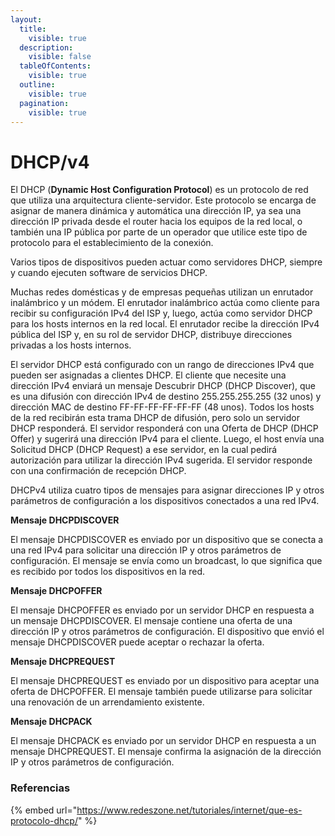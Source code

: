 ```yaml
---
layout:
  title:
    visible: true
  description:
    visible: false
  tableOfContents:
    visible: true
  outline:
    visible: true
  pagination:
    visible: true
---
```


# DHCP/v4

El DHCP (**Dynamic Host Configuration Protocol**) es un protocolo de red que utiliza una arquitectura cliente-servidor. Este protocolo se encarga de asignar de manera dinámica y automática una dirección IP, ya sea una dirección IP privada desde el router hacia los equipos de la red local, o también una IP pública por parte de un operador que utilice este tipo de protocolo para el establecimiento de la conexión.

Varios tipos de dispositivos pueden actuar como servidores DHCP, siempre y cuando ejecuten software de servicios DHCP.

Muchas redes domésticas y de empresas pequeñas utilizan un enrutador inalámbrico y un módem. El enrutador inalámbrico actúa como cliente para recibir su configuración IPv4 del ISP y, luego, actúa como servidor DHCP para los hosts internos en la red local. El enrutador recibe la dirección IPv4 pública del ISP y, en su rol de servidor DHCP, distribuye direcciones privadas a los hosts internos.

El servidor DHCP está configurado con un rango  de direcciones IPv4 que pueden ser asignadas a clientes DHCP. El cliente que necesite una dirección IPv4 enviará un mensaje Descubrir DHCP (DHCP Discover), que es una difusión con dirección IPv4 de destino 255.255.255.255 (32 unos) y dirección MAC de destino FF-FF-FF-FF-FF-FF (48 unos). Todos los hosts de la red recibirán esta trama DHCP de difusión, pero solo un servidor DHCP responderá. El servidor responderá con una Oferta de DHCP (DHCP Offer) y sugerirá una dirección IPv4 para el cliente. Luego, el host envía una Solicitud DHCP (DHCP Request) a ese servidor, en la cual pedirá autorización para utilizar la dirección IPv4 sugerida. El servidor responde con una confirmación de recepción DHCP.

DHCPv4 utiliza cuatro tipos de mensajes para asignar direcciones IP y otros parámetros de configuración a los dispositivos conectados a una red IPv4.

**Mensaje DHCPDISCOVER**

El mensaje DHCPDISCOVER es enviado por un dispositivo que se conecta a una red IPv4 para solicitar una dirección IP y otros parámetros de configuración. El mensaje se envía como un broadcast, lo que significa que es recibido por todos los dispositivos en la red.

**Mensaje DHCPOFFER**

El mensaje DHCPOFFER es enviado por un servidor DHCP en respuesta a un mensaje DHCPDISCOVER. El mensaje contiene una oferta de una dirección IP y otros parámetros de configuración. El dispositivo que envió el mensaje DHCPDISCOVER puede aceptar o rechazar la oferta.

**Mensaje DHCPREQUEST**

El mensaje DHCPREQUEST es enviado por un dispositivo para aceptar una oferta de DHCPOFFER. El mensaje también puede utilizarse para solicitar una renovación de un arrendamiento existente.

**Mensaje DHCPACK**

El mensaje DHCPACK es enviado por un servidor DHCP en respuesta a un mensaje DHCPREQUEST. El mensaje confirma la asignación de la dirección IP y otros parámetros de configuración.



### Referencias

{% embed url="https://www.redeszone.net/tutoriales/internet/que-es-protocolo-dhcp/" %}

